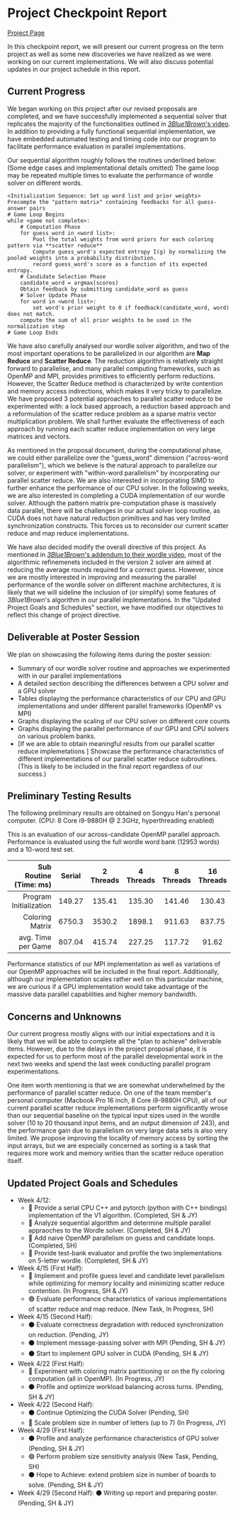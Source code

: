# Project Checkpoint Report
[Project Page](https://joel99.github.io/parallel_final/)

In this checkpoint report, we will present our current progress on the term project as well as some new discoveries we have realized as we were working on our current implementations. We will also discuss potential updates in our project schedule in this report.

## Current Progress

We began working on this project after our revised proposals are completed, and we have successfully implemented a sequential solver that replicates the majority of the functionalities outlined in [_3Blue1Brown_'s video](https://www.youtube.com/watch?v=v68zYyaEmEA). In addition to providing a fully functional sequential implementation, we have embedded automated testing and timing code into our program to facilitate performance evaluation in parallel implementations.

Our sequential algorithm roughly follows the routines underlined below: (Some edge cases and implementational details omitted) The game loop may be repeated multiple times to evaluate the performance of wordle solver on different words.
```
<Initialization Sequence: Set up word list and prior weights>
Precompte the "pattern matrix" containing feedbacks for all guess-answer pairs
# Game Loop Begins
while <game not complete>:
    # Computation Phase
    for guess_word in <word list>:
        Pool the total weights from word priors for each coloring pattern via **scatter reduce**
        Compute guess_word's expected entropy I(g) by normalizing the pooled weights into a probability distribution.
        record guess_word's score as a function of its expected entropy.
    # Candidate Selection Phase
    candidate_word = argmax(scores)
    Obtain feedback by submitting candidate_word as guess
    # Solver Update Phase
    for word in <word list>:
        set word's prior weight to 0 if feedback(candidate_word, word) does not match.
    compute the sum of all prior weights to be used in the normalization step
# Game Loop Ends
```

We have also carefully analysed our wordle solver algorithm, and two of the most important operations to be parallelized in our algorithm are **Map Reduce** and **Scatter Reduce**. The reduction algorithm is relatively straight forward to parallelise, and many parallel computing frameworks, such as OpenMP and MPI, provides primitives to efficiently perform reductions. However, the Scatter Reduce method is characterized by write contention and memory access indirections, which makes it very tricky to parallelize. We have proposed 3 potential approaches to parallel scatter reduce to be experimented with: a lock based approach, a reduction based approach and a reformulation of the scatter reduce problem as a sparse matrix vector multiplication problem. We shall further evaluate the effectiveness of each approach by running each scatter reduce implementation on very large matrices and vectors.

As mentioned in the proposal document, during the computational phase, we could either parallelize over the "guess_word" dimension ("across-word parallelism"), which we believe is the natural approach to parallelize our solver, or experiment with "within-word parallelism" by incorporating our parallel scatter reduce. We are also interested in incorporating SIMD to further enhance the performance of our CPU solver. In the following weeks, we are also interested in completing a CUDA implementation of our wordle solver. Although the pattern matrix pre-computation phase is massively data parallel, there will be challenges in our actual solver loop routine, as CUDA does not have natural reduction primitives and has very limited synchronization constructs. This forces us to reconsider our current scatter reduce and map reduce implementations.

We have also decided modify the overall directive of this project. As mentioned in [_3Blue1Brown_'s addendum to their wordle video](https://www.youtube.com/watch?v=fRed0Xmc2Wg), most of the algorithmic refinemenets included in the version 2 solver are aimed at reducing the average rounds required for a correct guess. However, since we are mostly interested in improving and measuring the parallel performance of the wordle solver on different machine architectures, it is likely that we will sideline the inclusion of (or simplify) some features of _3Blue1Brown_'s algorithm in our parallel implementations. In the "Updated Project Goals and Schedules" section, we have modified our objectives to reflect this change of project directive.

## Deliverable at Poster Session

We plan on showcasing the following items during the poster session:
- Summary of our wordle solver routine and approaches we experimented with in our parallel implementations
- A detailed section describing the differences between a CPU solver and a GPU solver
- Tables displaying the performance characteristics of our CPU and GPU implementations and under different parallel frameworks (OpenMP vs MPI)
- Graphs displaying the scaling of our CPU solver on different core counts
- Graphs displaying the parallel performance of our GPU and CPU solvers on various problem banks.
- \[If we are able to obtain meaningful results from our parallel scatter reduce implemetations \] Showcase the performance characteristics of different implementations of our parallel scatter reduce subroutines. (This is likely to be included in the final report regardless of our success.)


## Preliminary Testing Results

The following preliminary results are obtained on Songyu Han's personal computer. (CPU: 8 Core i9-9880H @ 2.3GHz, hyperthreading enabled) 

This is an evaluation of our across-candidate OpenMP parallel approach. Performance is evaluated using the full wordle word bank (12953 words) and a 10-word test set. 

| Sub Routine (Time: ms) |  Serial  | 2 Threads | 4 Threads | 8 Threads | 16 Threads |
| ---------------------: | :------: | :-------: | :-------: | :-------: | :--------: |
| Program Initialization | 149.27   | 135.41 | 135.30 | 141.46 | 130.43 |
| Coloring Matrix        | 6750.3   | 3530.2 | 1898.1 | 911.63 | 837.75 |
| avg. Time per Game     | 807.04   | 415.74 | 227.25 | 117.72 | 91.62  |

Performance statistics of our MPI implementation as well as variations of our OpenMP approaches will be included in the final report. Additionally, although our implementation scales rather well on this particular machine, we are curious if a GPU implementation would take advantage of the massive data parallel capabilities and higher memory bandwidth.

## Concerns and Unknowns

Our current progress mostly aligns with our initial expectations and it is likely that we will be able to complete all the "plan to achieve" deliverable items. However, due to the delays in the project proposal phase, it is expected for us to perform most of the parallel developmental work in the next two weeks and spend the last week conducting parallel program experimentations.

One item worth mentioning is that we are somewhat underwhelmed by the performance of parallel scatter reduce. On one of the team member's personal computer (Macbook Pro 16 inch, 8 Core i9-9880H CPU), all of our current parallel scatter reduce implementations perform significantly wrose than our sequential baseline on the typical input sizes used in the wordle solver (10 to 20 thousand input items, and an output dimension of 243), and the performance gain due to parallelism on very large data sets is also very limited. We propose improving the locality of memory access by sorting the input arrays, but we are especially concerned as sorting is a task that requires more work and memory writies than the scatter reduce operation itself.




## Updated Project Goals and Schedules
- Week 4/12:
  - 🔴 Provide a serial CPU C++ and pytorch (python with C++ bindings) implementation of the V1 algorithm. (Completed, SH & JY)
  - 🔴 Analyze sequential algorithm and determine multiple parallel appraoches to the Wordle solver. (Completed, SH & JY)
  - 🔴 Add naive OpenMP parallelism on guess and candidate loops. (Completed, SH)
  - 🔴 Provide test-bank evaluator and profile the two implementations on 5-letter wordle. (Completed, SH & JY)
- Week 4/15 (First Half):
  - 🔵 Implement and profile guess level and candidate level parallelism while optimizing for memory locality and minimizing scatter reduce contention. (In Progress, SH & JY)
  - 🟢 Evaluate performance characteristics of various implementations of scatter reduce and map reduce. (New Task, In Progress, SH)
- Week 4/15 (Second Half):
  - ⚫ Evaluate correctness degradation with reduced synchronization on reduction. (Pending, JY)
  - ⚫ Implement message-passing solver with MPI (Pending, SH & JY)
  - ⚫ Start to implement GPU solver in CUDA (Pending, SH & JY)
- Week 4/22 (First Half):
  - 🔵 Experiment with coloring matrix partitioning or on the fly coloring computation (all in OpenMP). (In Progress, JY)
  - ⚫ Profile and optimize workload balancing across turns. (Pending, SH & JY)
- Week 4/22 (Second Half):
  - ⚫ Continue Optimizing the CUDA Solver (Pending, SH)
  - 🔵 Scale problem size in number of letters (up to 7) (In Progress, JY)
- Week 4/29 (First Half):
  - ⚫ Profile and analyze performance characteristics of GPU solver (Pending, SH & JY)
  - 🟢 Perform problem size sensitivity analysis (New Task, Pending, SH)
  - ⚫ Hope to Achieve: extend problem size in number of boards to solve. (Pending, SH & JY)
- Week 4/29 (Second Half): 
  ⚫ Writing up report and preparing poster. (Pending, SH & JY)

